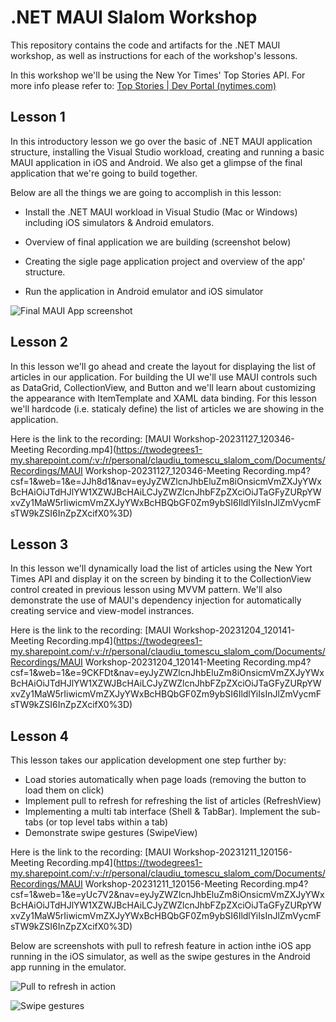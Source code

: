 # .NET MAUI Slalom Workshop

This repository contains the code and artifacts for the .NET MAUI workshop, as well as instructions for each of the workshop's lessons.



In this workshop we'll be using the New Yor Times' Top Stories API. For more info please refer to: [Top Stories | Dev Portal (nytimes.com)](https://developer.nytimes.com/docs/top-stories-product/1/overview)



## Lesson 1

In this introductory lesson we go over the basic of .NET MAUI application structure, installing the Visual Studio workload, creating and running a basic MAUI application in iOS and Android. We also get a glimpse of the final application that we're going to build together.

Below are all the things we are going to accomplish in this lesson:

* Install the .NET MAUI workload in Visual Studio (Mac or Windows) including iOS simulators & Android emulators.
* Overview of final application we are building (screenshot below)

* Creating the sigle page application project and overview of the app' structure.
* Run the application in Android emulator and iOS simulator

<img src="ScreenshotMauiApp.png" alt="Final MAUI App screenshot" style="zoom:100%;" />

## Lesson 2

In this lesson we'll go ahead and create the layout for displaying the list of articles in our application. For building the UI we'll use MAUI controls such as DataGrid, CollectionView, and Button and we'll learn about customizing the appearance with ItemTemplate and XAML data binding. For this lesson we'll hardcode (i.e. staticaly define) the list of articles we are showing in the application.



Here is the link to the recording: [MAUI Workshop-20231127_120346-Meeting Recording.mp4](https://twodegrees1-my.sharepoint.com/:v:/r/personal/claudiu_tomescu_slalom_com/Documents/Recordings/MAUI Workshop-20231127_120346-Meeting Recording.mp4?csf=1&web=1&e=JJh8d1&nav=eyJyZWZlcnJhbEluZm8iOnsicmVmZXJyYWxBcHAiOiJTdHJlYW1XZWJBcHAiLCJyZWZlcnJhbFZpZXciOiJTaGFyZURpYWxvZy1MaW5rIiwicmVmZXJyYWxBcHBQbGF0Zm9ybSI6IldlYiIsInJlZmVycmFsTW9kZSI6InZpZXcifX0%3D)



## Lesson 3

In this lesson we'll dynamically load the list of articles using the New Yort Times API and display it on the screen by binding it to the CollectionView control created in previous lesson using MVVM pattern. We'll also demonstrate the use of MAUI's dependency injection for automatically creating service and view-model instrances.



Here is the link to the recording: [MAUI Workshop-20231204_120141-Meeting Recording.mp4](https://twodegrees1-my.sharepoint.com/:v:/r/personal/claudiu_tomescu_slalom_com/Documents/Recordings/MAUI Workshop-20231204_120141-Meeting Recording.mp4?csf=1&web=1&e=9CKFDt&nav=eyJyZWZlcnJhbEluZm8iOnsicmVmZXJyYWxBcHAiOiJTdHJlYW1XZWJBcHAiLCJyZWZlcnJhbFZpZXciOiJTaGFyZURpYWxvZy1MaW5rIiwicmVmZXJyYWxBcHBQbGF0Zm9ybSI6IldlYiIsInJlZmVycmFsTW9kZSI6InZpZXcifX0%3D)



## Lesson 4

This lesson takes our application development one step further by:

* Load stories automatically when page loads (removing the button to load them on click)
* Implement pull to refresh for refreshing the list of articles (RefreshView)
* Implementing a multi tab interface (Shell & TabBar). Implement the sub-tabs (or top level tabs within a tab)
* Demonstrate swipe gestures (SwipeView)



Here is the link to the recording: [MAUI Workshop-20231211_120156-Meeting Recording.mp4](https://twodegrees1-my.sharepoint.com/:v:/r/personal/claudiu_tomescu_slalom_com/Documents/Recordings/MAUI Workshop-20231211_120156-Meeting Recording.mp4?csf=1&web=1&e=yUc7V2&nav=eyJyZWZlcnJhbEluZm8iOnsicmVmZXJyYWxBcHAiOiJTdHJlYW1XZWJBcHAiLCJyZWZlcnJhbFZpZXciOiJTaGFyZURpYWxvZy1MaW5rIiwicmVmZXJyYWxBcHBQbGF0Zm9ybSI6IldlYiIsInJlZmVycmFsTW9kZSI6InZpZXcifX0%3D)

Below are screenshots with pull to refresh feature in action inthe iOS app running in the iOS simulator, as well as the swipe gestures in the Android app running in the emulator.

![Pull to refresh in action](Pull_To_Refresh.png)

![Swipe gestures](Swipe_Gestures.png)